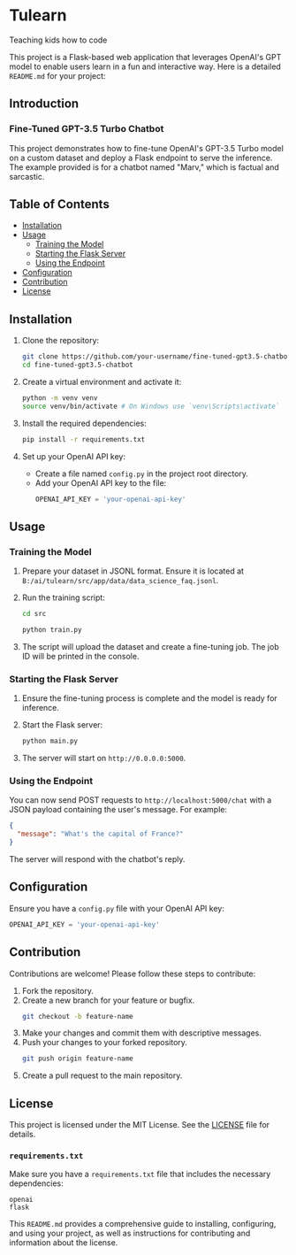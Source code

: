 # Tulearn
Teaching kids how to code

This project is a Flask-based web application that leverages OpenAI's GPT model to enable users learn in a fun and interactive way.
Here is a detailed `README.md` for your project:

## Introduction

### Fine-Tuned GPT-3.5 Turbo Chatbot

This project demonstrates how to fine-tune OpenAI's GPT-3.5 Turbo model on a custom dataset and deploy a Flask endpoint to serve the inference. The example provided is for a chatbot named "Marv," which is factual and sarcastic.

## Table of Contents

- [Installation](#installation)
- [Usage](#usage)
  - [Training the Model](#training-the-model)
  - [Starting the Flask Server](#starting-the-flask-server)
  - [Using the Endpoint](#using-the-endpoint)
- [Configuration](#configuration)
- [Contribution](#contribution)
- [License](#license)

## Installation

1. Clone the repository:
   ```bash
   git clone https://github.com/your-username/fine-tuned-gpt3.5-chatbot.git
   cd fine-tuned-gpt3.5-chatbot
   ```

2. Create a virtual environment and activate it:
   ```bash
   python -m venv venv
   source venv/bin/activate # On Windows use `venv\Scripts\activate`
   ```

3. Install the required dependencies:
   ```bash
   pip install -r requirements.txt
   ```

4. Set up your OpenAI API key:
   - Create a file named `config.py` in the project root directory.
   - Add your OpenAI API key to the file:
     ```python
     OPENAI_API_KEY = 'your-openai-api-key'
     ```

## Usage

### Training the Model

1. Prepare your dataset in JSONL format. Ensure it is located at `B:/ai/tulearn/src/app/data/data_science_faq.jsonl`.

2. Run the training script:
   ```bash 
   cd src
   ```

   ```bash
   python train.py
   ```

3. The script will upload the dataset and create a fine-tuning job. The job ID will be printed in the console.

### Starting the Flask Server

1. Ensure the fine-tuning process is complete and the model is ready for inference.

2. Start the Flask server:
   ```bash
   python main.py
   ```

3. The server will start on `http://0.0.0.0:5000`.

### Using the Endpoint

You can now send POST requests to `http://localhost:5000/chat` with a JSON payload containing the user's message. For example:
```json
{
  "message": "What's the capital of France?"
}
```

The server will respond with the chatbot's reply.

## Configuration

Ensure you have a `config.py` file with your OpenAI API key:
```python
OPENAI_API_KEY = 'your-openai-api-key'
```

## Contribution

Contributions are welcome! Please follow these steps to contribute:

1. Fork the repository.
2. Create a new branch for your feature or bugfix.
   ```bash
   git checkout -b feature-name
   ```
3. Make your changes and commit them with descriptive messages.
4. Push your changes to your forked repository.
   ```bash
   git push origin feature-name
   ```
5. Create a pull request to the main repository.

## License

This project is licensed under the MIT License. See the [LICENSE](LICENSE) file for details.



### `requirements.txt`
Make sure you have a `requirements.txt` file that includes the necessary dependencies:

```plaintext
openai
flask
```

This `README.md` provides a comprehensive guide to installing, configuring, and using your project, as well as instructions for contributing and information about the license.